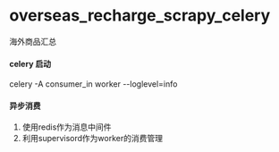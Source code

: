 # overseas_recharge_scrapy_celery
海外商品汇总

#### celery 启动
celery -A consumer_in worker --loglevel=info

#### 异步消费
1. 使用redis作为消息中间件
2. 利用supervisord作为worker的消费管理
